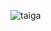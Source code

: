 ![taiga](https://user-images.githubusercontent.com/94002710/177983763-931c4d7b-63a4-484c-9536-3557088ad05a.gif)
